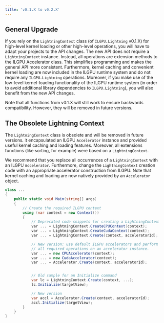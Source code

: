 ```yaml
---
title: 'v0.1.X to v0.2.X'
---
```


## General Upgrade

If you rely on the `LightningContext` class (of `ILGPU.Lightning` v0.1.X) for high-level kernel loading or other
high-level operations, you will have to adapt your projects to the API changes.
The new API does not require a `LightningContext` instance.
Instead, all operations are extension methods to the ILGPU Accelerator class.
This simplifies programming and makes the general API more consistent.
Furthermore, kernel caching and convenient kernel loading are now included in the ILGPU runtime system and do not
require any `ILGPU.Lightning` operations.
Moreover, if you make use of the low-level kernel-loading functionality of the ILGPU runtime system (in order to avoid
additional library dependencies to `ILGPU.Lightning`), you will also benefit from the new API changes.

Note that all functions from v0.1.X will still work to ensure backwards compatibility.
However, they will be removed in future versions.

## The Obsolete Lightning Context

The `LightningContext` class is obsolete and will be removed in future versions.
It encapsulated an ILGPU `Accelerator` instance and provided useful kernel caching and loading features.
Moreover, all extensions functions (like sorting, for example) were based on a `LightningContext`.

We recommend that you replace all occurrences of a `LightningContext` with an ILGPU `Accelerator`.
Furthermore, change the `LightningContext` creation code with an appropriate accelerator construction from ILGPU.
Note that kernel caching and loading are now natively provided by an `Accelerator` object.

```c#
class ...
{
    public static void Main(string[] args)
    {
        // Create the required ILGPU context
        using (var context = new Context())
        {
            // Deprecated code snippets for creating a LightningContext
            var ... = LightningContext.CreateCPUContext(context);
            var ... = LightningContext.CreateCudaContext(context);
            var ... = LightningContext.Create(context, acceleratorId);

            // New version: use default ILGPU accelerators and perform
            // all required operations on an accelerator instance.
            var ... = new CPUAccelerator(context);
            var ... = new CudaAccelerator(context);
            var ... = Accelerator.Create(context, acceleratorId);


            // Old sample for an Initialize command
            var lc = LightningContext.Create(context, ...);
            lc.Initialize(targetView);

            // New version
            var accl = Accelerator.Create(context, acceleratorId);
            accl.Initialize(targetView);
        }
    }
}
```
